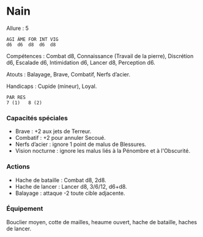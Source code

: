 # Nain

Allure : 5

	AGI	ÂME	FOR	INT	VIG
	d6	d6	d8	d6	d8

Compétences : Combat d8, Connaissance (Travail de la pierre), Discrétion d6, Escalade d6, Intimidation d6, Lancer d8, Perception d6.

Atouts : Balayage, Brave, Combatif, Nerfs d’acier.

Handicaps : Cupide (mineur), Loyal.

	PAR	RES
	7 (1)	8 (2)

### Capacités spéciales
- Brave : +2 aux jets de Terreur.
- Combatif : +2 pour annuler Secoué.
- Nerfs d’acier : ignore 1 point de malus de Blessures.
- Vision nocturne : ignore les malus liés à la Pénombre et à l'Obscurité.

### Actions
- Hache de bataille : Combat d8, 2d8.
- Hache de lancer : Lancer d8, 3/6/12, d6+d8.
- Balayage : attaque -2 toute cible adjacente.

### Équipement
Bouclier moyen, cotte de mailles, heaume ouvert, hache de bataille, haches de lancer.
